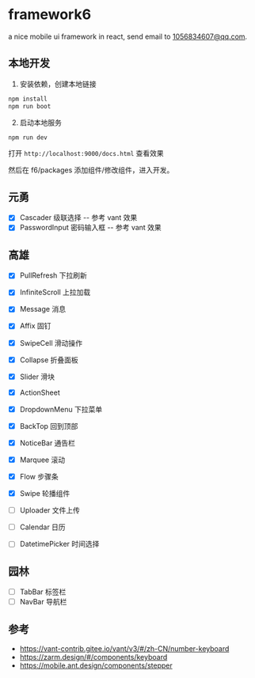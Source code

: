 # framework6

a nice mobile ui framework in react, send email to 1056834607@qq.com.

## 本地开发

1. 安装依赖，创建本地链接

```bash
npm install
npm run boot
```

2. 启动本地服务

```
npm run dev
```

打开 `http://localhost:9000/docs.html` 查看效果

然后在 f6/packages 添加组件/修改组件，进入开发。

## 元勇

- [x] Cascader 级联选择 -- 参考 vant 效果
- [x] PasswordInput 密码输入框 -- 参考 vant 效果

## 高雄

- [x] PullRefresh 下拉刷新
- [x] InfiniteScroll 上拉加载
- [x] Message 消息
- [x] Affix 固钉
- [x] SwipeCell 滑动操作
- [x] Collapse 折叠面板
- [x] Slider 滑块
- [x] ActionSheet
- [x] DropdownMenu 下拉菜单
- [x] BackTop 回到顶部
- [x] NoticeBar 通告栏
- [x] Marquee 滚动
- [x] Flow 步骤条
- [x] Swipe 轮播组件

- [ ] Uploader 文件上传
- [ ] Calendar 日历
- [ ] DatetimePicker 时间选择

## 园林

- [ ] TabBar 标签栏
- [ ] NavBar 导航栏

## 参考

- https://vant-contrib.gitee.io/vant/v3/#/zh-CN/number-keyboard
- https://zarm.design/#/components/keyboard
- https://mobile.ant.design/components/stepper